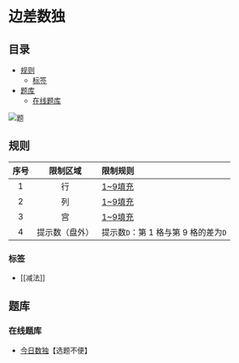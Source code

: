 # 边差数独
<!-- START doctoc generated TOC please keep comment here to allow auto update -->
<!-- DON'T EDIT THIS SECTION, INSTEAD RE-RUN doctoc TO UPDATE -->
## 目录

- [规则](#%E8%A7%84%E5%88%99)
  - [标签](#%E6%A0%87%E7%AD%BE)
- [题库](#%E9%A2%98%E5%BA%93)
  - [在线题库](#%E5%9C%A8%E7%BA%BF%E9%A2%98%E5%BA%93)

<!-- END doctoc generated TOC please keep comment here to allow auto update -->

![题](https://cn.sudoku.today/pic/03/edgediff/50754_221740.png)

## 规则

| 序号  |  限制区域   | 限制规则                     |
|:---:|:-------:|:-------------------------|
|  1  |    行    | [1~9填充]                  |
|  2  |    列    | [1~9填充]                  |
|  3  |    宫    | [1~9填充]                  |
|  4  | 提示数（盘外） | 提示数`D`：第 1 格与第 9 格的差为`D` |

### 标签

- [[减法]]

## 题库

### 在线题库

- [今日数独]【选题不便】

[1~9填充]: ../../../../rules.md#1to9填充

[今日数独]: https://cn.sudoku.today/g-edge-difference-sudoku/
